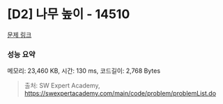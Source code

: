 # [D2] 나무 높이 - 14510 

[문제 링크](https://swexpertacademy.com/main/code/problem/problemDetail.do?contestProbId=AYFofW8qpXYDFAR4) 

### 성능 요약

메모리: 23,460 KB, 시간: 130 ms, 코드길이: 2,768 Bytes



> 출처: SW Expert Academy, https://swexpertacademy.com/main/code/problem/problemList.do